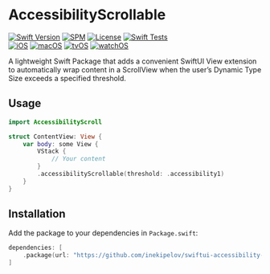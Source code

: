 # AccessibilityScrollable

[![Swift Version](https://img.shields.io/badge/Swift-5.5+-orange.svg)](https://swift.org/)
[![SPM](https://img.shields.io/badge/SPM-compatible-brightgreen.svg)](https://swift.org/package-manager/)
[![License](https://img.shields.io/badge/license-MIT-blue.svg)](LICENSE)
[![Swift Tests](https://github.com/inekipelov/swiftui-accessibility-scroll/actions/workflows/swift.yml/badge.svg)](ttps://github.com/inekipelov/swiftui-accessibility-scroll/actions/workflows/swift.yml)  
[![iOS](https://img.shields.io/badge/iOS-15.0+-blue.svg)](https://developer.apple.com/ios/)
[![macOS](https://img.shields.io/badge/macOS-12+-white.svg)](https://developer.apple.com/macos/)
[![tvOS](https://img.shields.io/badge/tvOS-15.0+-black.svg)](https://developer.apple.com/tvos/)
[![watchOS](https://img.shields.io/badge/watchOS-8.0+-orange.svg)](https://developer.apple.com/watchos/)

A lightweight Swift Package that adds a convenient SwiftUI View extension to automatically wrap content in a ScrollView when the user’s Dynamic Type Size exceeds a specified threshold.

## Usage

```swift
import AccessibilityScroll

struct ContentView: View {
    var body: some View {
        VStack {
            // Your content
        }
        .accessibilityScrollable(threshold: .accessibility1)
    }
}
```

## Installation
Add the package to your dependencies in `Package.swift`:

```swift
dependencies: [
    .package(url: "https://github.com/inekipelov/swiftui-accessibility-scroll.git", from: "0.1.0")
]
```

